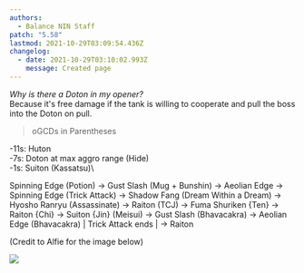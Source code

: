 ```yaml
---
authors:
  - Balance NIN Staff
patch: "5.58"
lastmod: 2021-10-29T03:09:54.436Z
changelog:
  - date: 2021-10-29T03:10:02.993Z
    message: Created page
---
```

*Why is there a Doton in my opener?*\
Because it's free damage if the tank is willing to cooperate and pull the boss into the Doton on pull.

> oGCDs in Parentheses

\-11s: Huton\
-7s: Doton at max aggro range (Hide)\
-1s: Suiton (Kassatsu)\

Spinning Edge (Potion) → Gust Slash (Mug + Bunshin) → Aeolian Edge → Spinning Edge (Trick Attack) → Shadow Fang (Dream Within a Dream) → Hyosho Ranryu (Assassinate) → Raiton (TCJ) → Fuma Shuriken {Ten} → Raiton {Chi} → Suiton {Jin} (Meisui) → Gust Slash (Bhavacakra) → Aeolian Edge (Bhavacakra) | Trick Attack ends | → Raiton

(Credit to Alfie for the image below)

![](https://cdn.discordapp.com/attachments/718452012928467005/725406474880286851/NINreadibleRotation.png)